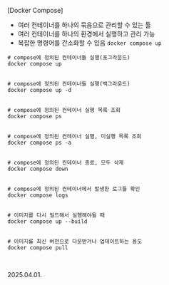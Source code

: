 [Docker Compose]

- 여러 컨테이너를 하나의 묶음으로 관리할 수 있는 툴
- 여러 컨테이너를 하나의 환경에서 실행하고 관리 가능
- 복잡한 명령어를 간소화할 수 있음 `docker compose up`


```shell
# compose에 정의된 컨테이너들 실행(포그라운드)
docker compose up


# compose에 정의된 컨테이너들 실행(백그라운드)
docker compose up -d


# compose에 정의된 컨테이너 실행 목록 조회
docker compose ps


# compose에 정의된 컨테이너 실행, 미실행 목록 조회
docker compose ps -a


# compose에 정의된 컨테이너 종료, 모두 삭제
docker compose down


# compose에 정의된 컨테이너에서 발생한 로그들 확인
docker compose logs


# 이미지를 다시 빌드해서 실행해야될 때
docker compose up --build


# 이미지를 최신 버전으로 다운받거나 업데이트하는 용도
docker compose pull
```

<br/>

2025.04.01.